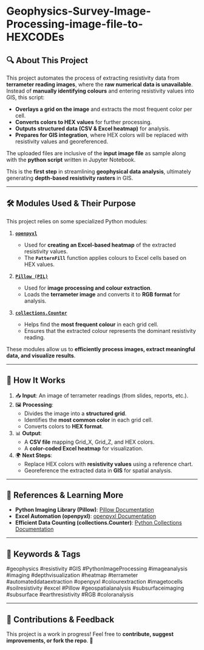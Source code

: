 # Geophysics-Survey-Image-Processing-image-file-to-HEXCODEs

## 🔍 About This Project
This project automates the process of extracting resistivity data from **terrameter reading images**, where the **raw numerical data is unavailable**. Instead of **manually identifying colours** and entering resistivity values into GIS, this script:
- **Overlays a grid on the image** and extracts the most frequent color per cell.
- **Converts colors to HEX values** for further processing.
- **Outputs structured data (CSV & Excel heatmap)** for analysis.
- **Prepares for GIS integration**, where HEX colors will be replaced with resistivity values and georeferenced.

The uploaded files are inclusive of the **input image file** as sample along with the **python script** written in Jupyter Notebook.

This is the **first step** in streamlining **geophysical data analysis**, ultimately generating **depth-based resistivity rasters** in GIS.

---

## 🛠 Modules Used & Their Purpose
This project relies on some specialized Python modules:

1. **[`openpyxl`](https://openpyxl.readthedocs.io/en/stable/)**  
   - Used for **creating an Excel-based heatmap** of the extracted resistivity values.
   - The **`PatternFill`** function applies colours to Excel cells based on HEX values.

2. **[`Pillow (PIL)`](https://pillow.readthedocs.io/en/stable/)**  
   - Used for **image processing and colour extraction**.
   - Loads the **terrameter image** and converts it to **RGB format** for analysis.

3. **[`collections.Counter`](https://docs.python.org/3/library/collections.html#collections.Counter)**  
   - Helps find the **most frequent colour** in each grid cell.
   - Ensures that the extracted colour represents the dominant resistivity reading.

These modules allow us to **efficiently process images, extract meaningful data, and visualize results**.

---

## 🚀 How It Works
1. 📥 **Input**: An image of terrameter readings (from slides, reports, etc.).
2. 🖼 **Processing**: 
   - Divides the image into a **structured grid**.
   - Identifies the **most common color** in each grid cell.
   - Converts colors to **HEX format**.
3. 📊 **Output**: 
   - A **CSV file** mapping Grid_X, Grid_Z, and HEX colors.
   - A **color-coded Excel heatmap** for visualization.
4. 🌍 **Next Steps**: 
   - Replace HEX colors with **resistivity values** using a reference chart.
   - Georeference the extracted data in **GIS** for spatial analysis.

---

## 📖 References & Learning More
- **Python Imaging Library (Pillow)**: [Pillow Documentation](https://pillow.readthedocs.io/en/stable/)  
- **Excel Automation (openpyxl)**: [openpyxl Documentation](https://openpyxl.readthedocs.io/en/stable/)  
- **Efficient Data Counting (collections.Counter)**: [Python Collections Documentation](https://docs.python.org/3/library/collections.html#collections.Counter)

---

## 🔎 Keywords & Tags
#geophysics  #resistivity  #GIS  #PythonImageProcessing  #imageanalysis  #imaging  #depthvisualization   #heatmap
#terrameter  #automateddataextraction  #openpyxl  #colourextraction  #imagetocells  #soilresistivity  #excel
#Pillow  #geospatialanalysis  #subsurfaceimaging  #subsurface  #earthresistivity  #RGB  #coloranalysis  

---

## 🤝 Contributions & Feedback
This project is a work in progress! Feel free to **contribute, suggest improvements, or fork the repo**. 🚀
